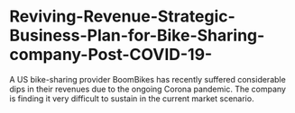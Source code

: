 # Reviving-Revenue-Strategic-Business-Plan-for-Bike-Sharing-company-Post-COVID-19-
 A US bike-sharing provider BoomBikes has recently suffered considerable dips in their revenues due to the ongoing Corona pandemic. The company is finding it very difficult to sustain in the current market scenario.
